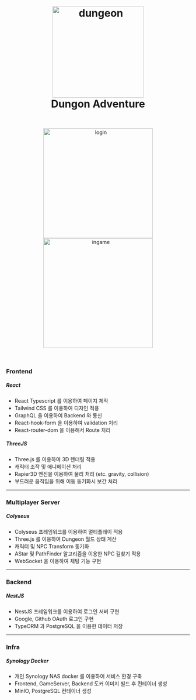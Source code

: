<h1 align="center">
  <a href="http://zzingo5.synology.me:17000"><img src="http://zzingo5.synology.me:9000/hausle/logo.png" alt="dungeon" height="250px"></a>
  <br>
  Dungon Adventure
  <br>
</h1>
<br>

<p align="center">
  <img src="http://zzingo5.synology.me:9000/hausle/login.jpg" alt="login" width="300px" />
  <img src="http://zzingo5.synology.me:9000/hausle/ingame.jpg" alt="ingame" width="300px" />
</p>

<br/>

### Frontend

##### React

- React Typescript 를 이용하여 페이지 제작
- Tailwind CSS 를 이용하여 디자인 적용
- GraphQL 을 이용하여 Backend 와 통신
- React-hook-form 을 이용하여 validation 처리
- React-router-dom 을 이용해서 Route 처리

##### ThreeJS

- Three.js 를 이용하여 3D 렌더링 적용
- 캐릭터 조작 및 애니메이션 처리
- Rapier3D 엔진을 이용하여 물리 처리 (etc. gravity, collision)
- 부드러운 움직임을 위해 이동 동기화시 보간 처리

---

### Multiplayer Server

##### Colyseus

- Colyseus 프레임워크를 이용하여 멀티플레이 적용
- Three.js 를 이용하여 Dungeon 월드 상태 계산
- 캐릭터 및 NPC Transform 동기화
- AStar 및 PathFinder 알고리즘을 이용한 NPC 길찾기 적용
- WebSocket 을 이용하여 채팅 기능 구현

---

### Backend

##### NestJS

- NestJS 프레임워크를 이용하여 로그인 서버 구현
- Google, Github OAuth 로그인 구현
- TypeORM 과 PostgreSQL 을 이용한 데이터 저장

---

### Infra

##### Synology Docker

- 개인 Synology NAS docker 를 이용하여 서비스 환경 구축
- Frontend, GameServer, Backend 도커 이미지 빌드 후 컨테이너 생성
- MinIO, PostgreSQL 컨테이너 생성

